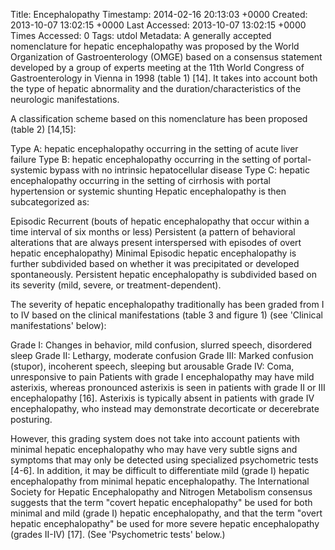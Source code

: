 Title: Encephalopathy
Timestamp: 2014-02-16 20:13:03 +0000
Created: 2013-10-07 13:02:15 +0000
Last Accessed: 2013-10-07 13:02:15 +0000
Times Accessed: 0
Tags: utdol
Metadata: 
A generally accepted nomenclature for hepatic encephalopathy was proposed by the World Organization of Gastroenterology (OMGE) based on a consensus statement developed by a group of experts meeting at the 11th World Congress of Gastroenterology in Vienna in 1998 (table 1) [14]. It takes into account both the type of hepatic abnormality and the duration/characteristics of the neurologic manifestations.

A classification scheme based on this nomenclature has been proposed (table 2) [14,15]:

Type A: hepatic encephalopathy occurring in the setting of acute liver failure
Type B: hepatic encephalopathy occurring in the setting of portal-systemic bypass with no intrinsic hepatocellular disease
Type C: hepatic encephalopathy occurring in the setting of cirrhosis with portal hypertension or systemic shunting
Hepatic encephalopathy is then subcategorized as:

Episodic
Recurrent (bouts of hepatic encephalopathy that occur within a time interval of six months or less)
Persistent (a pattern of behavioral alterations that are always present interspersed with episodes of overt hepatic encephalopathy)
Minimal
Episodic hepatic encephalopathy is further subdivided based on whether it was precipitated or developed spontaneously. Persistent hepatic encephalopathy is subdivided based on its severity (mild, severe, or treatment-dependent).

The severity of hepatic encephalopathy traditionally has been graded from I to IV based on the clinical manifestations (table 3 and figure 1) (see 'Clinical manifestations' below):

Grade I: Changes in behavior, mild confusion, slurred speech, disordered sleep
Grade II: Lethargy, moderate confusion
Grade III: Marked confusion (stupor), incoherent speech, sleeping but arousable
Grade IV: Coma, unresponsive to pain
Patients with grade I encephalopathy may have mild asterixis, whereas pronounced asterixis is seen in patients with grade II or III encephalopathy [16]. Asterixis is typically absent in patients with grade IV encephalopathy, who instead may demonstrate decorticate or decerebrate posturing.

However, this grading system does not take into account patients with minimal hepatic encephalopathy who may have very subtle signs and symptoms that may only be detected using specialized psychometric tests [4-6]. In addition, it may be difficult to differentiate mild (grade I) hepatic encephalopathy from minimal hepatic encephalopathy. The International Society for Hepatic Encephalopathy and Nitrogen Metabolism consensus suggests that the term "covert hepatic encephalopathy" be used for both minimal and mild (grade I) hepatic encephalopathy, and that the term "overt hepatic encephalopathy" be used for more severe hepatic encephalopathy (grades II-IV) [17]. (See 'Psychometric tests' below.)